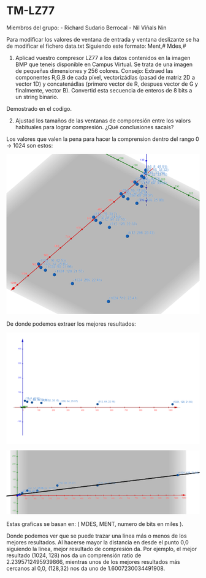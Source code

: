 # TM-LZ77
Miembros del grupo:
    - Richard Sudario Berrocal
    - Nil Viñals Nin

Para modificar los valores de ventana de entrada y ventana deslizante se ha de modificar el fichero data.txt
Siguiendo este formato:
Ment,#
Mdes,#


1. Aplicad vuestro compresor LZ77 a los datos contenidos en la imagen BMP que teneis disponible en Campus Virtual. Se trata de una imagen de pequeñas dimensiones y 256 colores. Consejo: Extraed las componentes R,G,B de cada píxel, vectorizádlas (pasad de matriz 2D a vector 1D) y concatenádlas (primero vector de R, despues vector de G y finalmente, vector B). Convertid esta secuencia de enteros de 8 bits a un string binario.

Demostrado en el codigo.

2. Ajustad los tamaños de las ventanas de comporesión entre los valors habituales para lograr compresión. ¿Qué conclusiones sacais?

Los valores que valen la pena para hacer la comprension dentro del rango 0 -> 1024 son estos:

![image info](./images/WORTHSCORES.PNG)

De donde podemos extraer los mejores resultados: 

![image info](./images/BESTSCORES.PNG)

![image info](./images/Linears.PNG)

Estas graficas se basan en: ( MDES, MENT, numero de bits en miles ).

Donde podemos ver que se puede trazar una linea más o menos de los mejores resultados. Al hacerse mayor la distancia en desde el punto 0,0 siguiendo la línea, mejor resultado de compresión da.
Por ejemplo, el mejor resultado (1024, 128) nos da un comprensión ratio de 2.2395712495939866, mientras unos de los mejores resultados más cercanos al 0,0, (128,32) nos da uno de 1.6007230034491908.